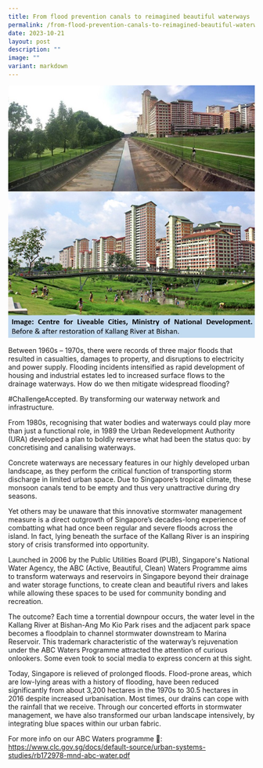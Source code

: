 ```yaml
---
title: From flood prevention canals to reimagined beautiful waterways
permalink: /from-flood-prevention-canals-to-reimagined-beautiful-waterways/
date: 2023-10-21
layout: post
description: ""
image: ""
variant: markdown
---
```

![](/images/connexionsg/2023/Flood_prevention_canals.jpg)

Between 1960s – 1970s, there were records of three major floods that resulted in casualties, damages to property, and disruptions to electricity and power supply. Flooding incidents intensified as rapid development of housing and industrial estates led to increased surface flows to the drainage waterways. How do we then mitigate widespread flooding? 

#ChallengeAccepted. By transforming our waterway network and infrastructure.

From 1980s, recognising that water bodies and waterways could play more than just a functional role, in 1989 the Urban Redevelopment Authority (URA) developed a plan to boldly reverse what had been the status quo: by concretising and canalising waterways.

Concrete waterways are necessary features in our highly developed urban landscape, as they perform the critical function of transporting storm discharge in limited urban space. Due to Singapore’s tropical climate, these monsoon canals tend to be empty and thus very unattractive during dry seasons.

Yet others may be unaware that this innovative stormwater management measure is a direct outgrowth of Singapore’s decades-long experience of combatting what had once been regular and severe floods across the island. In fact, lying beneath the surface of the Kallang River is an inspiring story of crisis transformed into opportunity.

Launched in 2006 by the Public Utilities Board (PUB), Singapore's National Water Agency, the ABC (Active, Beautiful, Clean) Waters Programme aims to transform waterways and reservoirs in Singapore beyond their drainage and water storage functions, to create clean and beautiful rivers and lakes while allowing these spaces to be used for community bonding and recreation.

The outcome? Each time a torrential downpour occurs, the water level in the Kallang River at Bishan-Ang Mo Kio Park rises and the adjacent park space becomes a floodplain to channel stormwater downstream to Marina Reservoir. This trademark characteristic of the waterway’s rejuvenation under the ABC Waters Programme attracted the attention of curious onlookers. Some even took to social media to express concern at this sight.

Today, Singapore is relieved of prolonged floods. Flood-prone areas, which are low-lying areas with a history of flooding, have been reduced significantly from about 3,200 hectares in the 1970s to 30.5 hectares in 2016 despite increased urbanisation. Most times, our drains can cope with the rainfall that we receive. Through our concerted efforts in stormwater management, we have also transformed our urban landscape intensively, by integrating blue spaces within our urban fabric.

For more info on our ABC Waters programme 🔗: 
https://www.clc.gov.sg/docs/default-source/urban-systems-studies/rb172978-mnd-abc-water.pdf
